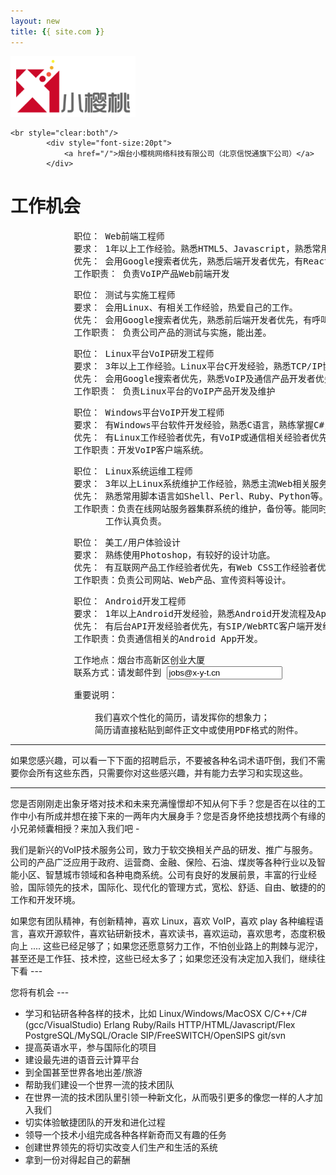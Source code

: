```yaml
---
layout: new
title: {{ site.com }}
---
```


<div id="header">
	<div id="lang">
		<!-- <a href="/index_en.html">English</a> -->
	</div>
	<div id="logo">
		<a href="/"><img src="/images/xyt-logo-new.png" alt="" width="200"/></a>
	</div>

	<br style="clear:both"/>
			<div style="font-size:20pt">
				<a href="/">烟台小樱桃网络科技有限公司（北京信悦通旗下公司）</a>
			</div>

</div>
<div id="body">
	<div class="about">
		<h1>工作机会</h1>
		<div>

<!--pre>
			职位： 总经理助理
			要求： 勤奋好学，文字功底强，能处理公司行政、人事等工作，组织能力强。
			      会用Google搜索者优先，有Web技术背景者优先，有互联网相关产品经验者优先，会Photoshop者优先，会开车者优先，英语流利者优先。
			工作职责： 负责公司行政事务、人员招聘、公众关系等，配合总经理工作。
</pre -->

<pre>
			职位： Web前端工程师
			要求： 1年以上工作经验。熟悉HTML5、Javascript，熟悉常用的Javascript框架。
			优先： 会用Google搜索者优先，熟悉后端开发者优先，有React开发经验者优先。英语流利者优先，会Photoshop者优先。
			工作职责： 负责VoIP产品Web前端开发
</pre>

<pre>
			职位： 测试与实施工程师
			要求： 会用Linux、有相关工作经验，热爱自己的工作。
			优先： 会用Google搜索者优先，熟悉前后端开发者优先，有呼叫中心从业经验者优先。英语流利者优先。
			工作职责： 负责公司产品的测试与实施，能出差。
</pre>

<pre>
			职位： Linux平台VoIP研发工程师
			要求： 3年以上工作经验。Linux平台C开发经验，熟悉TCP/IP协议，有Web后台（PHP/RoR等）及前台（HTML/Javascript）开发功底。
			优先： 会用Google搜索者优先，熟悉VoIP及通信产品开发者优先，有Erlang语言基础者优先。英语流利者优先。
			工作职责： 负责Linux平台的VoIP产品开发及维护
</pre>

<pre>
			职位： Windows平台VoIP开发工程师
			要求： 有Windows平台软件开发经验，熟悉C语言，熟练掌握C#，熟悉TCP/IP，有一种以上脚本语言编程经验，
			优先： 有Linux工作经验者优先，有VoIP或通信相关经验者优先。
			工作职责：开发VoIP客户端系统。
</pre>

<pre>
			职位： Linux系统运维工程师
			要求： 3年以上Linux系统维护工作经验，熟悉主流Web相关服务器软件的配置，熟悉主流数据库。
			优先： 熟悉常用脚本语言如Shell、Perl、Ruby、Python等。
			工作职责：负责在线网站服务器集群系统的维护，备份等。能同时并行维护大量维护器。
			      工作认真负责。
</pre>

<pre>
			职位： 美工/用户体验设计
			要求： 熟练使用Photoshop，有较好的设计功底。
			优先： 有互联网产品工作经验者优先，有Web CSS工作经验者优先。
			工作职责：负责公司网站、Web产品、宣传资料等设计。
</pre>

<pre>
			职位： Android开发工程师
			要求： 1年以上Android开发经验，熟悉Android开发流程及App应用发布流程，熟悉网络协议。
			优先： 有后台API开发经验者优先，有SIP/WebRTC客户端开发经验者优先，熟悉ReactNative者优先。
			工作职责：负责通信相关的Android App开发。
</pre>

<pre>
			工作地点：烟台市高新区创业大厦
			联系方式：请发邮件到 <input readonly value="jobs@x-y-t.cn"/>
</pre>

<pre>
			重要说明：

			    我们喜欢个性化的简历，请发挥你的想象力；
			    简历请直接粘贴到邮件正文中或使用PDF格式的附件。
</pre>

<hr>
如果您感兴趣，可以看一下下面的招聘启示，不要被各种名词术语吓倒，我们不需要你会所有这些东西，只需要你对这些感兴趣，并有能力去学习和实现这些。
<hr>

<p>您是否刚刚走出象牙塔对技术和未来充满憧憬却不知从何下手？您是否在以往的工作中小有所成并想在接下来的一两年内大展身手？您是否身怀绝技想找两个有缘的小兄弟倾囊相授？来加入我们吧 -

<p>我们是新兴的VoIP技术服务公司，致力于软交换相关产品的研发、推广与服务。公司的产品广泛应用于政府、运营商、金融、保险、石油、煤炭等各种行业以及智能小区、智慧城市领域和各种电商系统。公司有良好的发展前景，丰富的行业经验，国际领先的技术，国际化、现代化的管理方式，宽松、舒适、自由、敏捷的的工作和开发环境。

<p>如果您有团队精神，有创新精神，喜欢 Linux，喜欢 VoIP，喜欢 play 各种编程语言，喜欢开源软件，喜欢钻研新技术，喜欢读书，喜欢运动，喜欢思考，态度积极向上 .... 这些已经足够了；如果您还愿意努力工作，不怕创业路上的荆棘与泥泞，甚至还是工作狂、技术控，这些已经太多了；如果您还没有决定加入我们，继续往下看 ---

<p>您将有机会 ---

<ul>
<li>学习和钻研各种各样的技术，比如 Linux/Windows/MacOSX C/C++/C#(gcc/VisualStudio)  Erlang Ruby/Rails HTTP/HTML/Javascript/Flex PostgreSQL/MySQL/Oracle SIP/FreeSWITCH/OpenSIPS git/svn</li>
<li>提高英语水平，参与国际化的项目</li>
<li>建设最先进的语音云计算平台</li>
<li>到全国甚至世界各地出差/旅游</li>
<li>帮助我们建设一个世界一流的技术团队</li>
<li>在世界一流的技术团队里引领一种新文化，从而吸引更多的像您一样的人才加入我们</li>
<li>切实体验敏捷团队的开发和进化过程</li>
<li>领导一个技术小组完成各种各样新奇而又有趣的任务</li>
<li>创建世界领先的将切实改变人们生产和生活的系统</li>
<li>拿到一份对得起自己的薪酬</li>
</ul>
		</div>
	</div>
</div>
